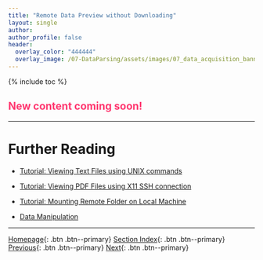 ```yaml
---
title: "Remote Data Preview without Downloading"
layout: single
author:
author_profile: false
header:
  overlay_color: "444444"
  overlay_image: /07-DataParsing/assets/images/07_data_acquisition_banner.png
---
```


{% include toc %}

## <span style="color: #ff3870;">New content coming soon!</span>





___
# Further Reading
* [Tutorial: Viewing Text Files using UNIX commands](03-1-tutorial-view-text-files-unix)
* [Tutorial: Viewing PDF Files using X11 SSH connection](03-2-tutorial-view-pdf-files-x11)
* [Tutorial: Mounting Remote Folder on Local Machine](03-3-tutorial-mount-remote-folder)

* [Data Manipulation](../02-DATA-MANIPULATION/01-data-manipulation)


___

[Homepage](../../index.md){: .btn  .btn--primary}
[Section Index](../00-DataParsing-LandingPage){: .btn  .btn--primary}
[Previous](02-8-tutorial-download-github-folders-svn){: .btn  .btn--primary}
[Next](03-1-tutorial-view-text-files-unix){: .btn  .btn--primary}
